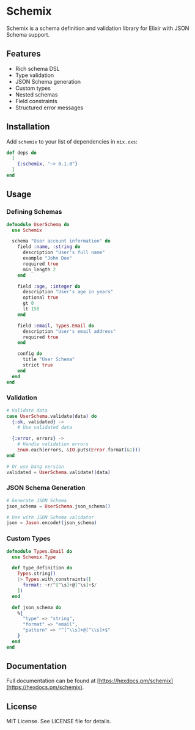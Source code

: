 # Schemix

Schemix is a schema definition and validation library for Elixir with JSON Schema support.

## Features

- Rich schema DSL
- Type validation
- JSON Schema generation
- Custom types
- Nested schemas
- Field constraints
- Structured error messages

## Installation

Add `schemix` to your list of dependencies in `mix.exs`:

```elixir
def deps do
  [
    {:schemix, "~> 0.1.0"}
  ]
end
```

## Usage

### Defining Schemas

```elixir
defmodule UserSchema do
  use Schemix

  schema "User account information" do
    field :name, :string do
      description "User's full name"
      example "John Doe"
      required true
      min_length 2
    end

    field :age, :integer do
      description "User's age in years"
      optional true
      gt 0
      lt 150
    end

    field :email, Types.Email do
      description "User's email address"
      required true
    end

    config do
      title "User Schema"
      strict true
    end
  end
end
```

### Validation

```elixir
# Validate data
case UserSchema.validate(data) do
  {:ok, validated} ->
    # Use validated data

  {:error, errors} ->
    # Handle validation errors
    Enum.each(errors, &IO.puts(Error.format(&1)))
end

# Or use bang version
validated = UserSchema.validate!(data)
```

### JSON Schema Generation

```elixir
# Generate JSON Schema
json_schema = UserSchema.json_schema()

# Use with JSON Schema validator
json = Jason.encode!(json_schema)
```

### Custom Types

```elixir
defmodule Types.Email do
  use Schemix.Type

  def type_definition do
    Types.string()
    |> Types.with_constraints([
      format: ~r/^[^\s]+@[^\s]+$/
    ])
  end

  def json_schema do
    %{
      "type" => "string",
      "format" => "email",
      "pattern" => "^[^\\s]+@[^\\s]+$"
    }
  end
end
```

## Documentation

Full documentation can be found at [https://hexdocs.pm/schemix](https://hexdocs.pm/schemix).

## License

MIT License. See LICENSE file for details.
